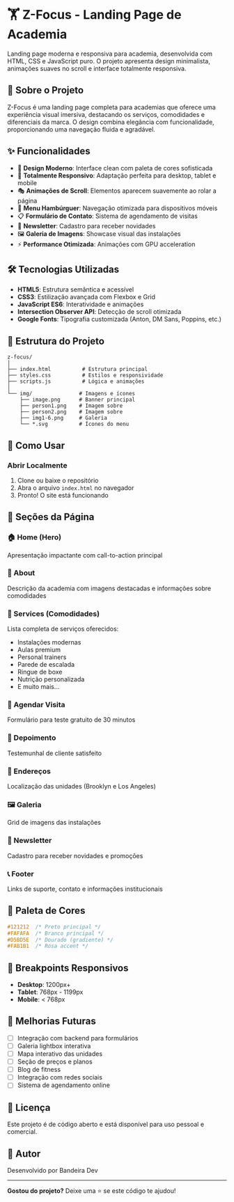 # 🏋️ Z-Focus - Landing Page de Academia

Landing page moderna e responsiva para academia, desenvolvida com HTML, CSS e JavaScript puro. O projeto apresenta design minimalista, animações suaves no scroll e interface totalmente responsiva.

## 🎯 Sobre o Projeto

Z-Focus é uma landing page completa para academias que oferece uma experiência visual imersiva, destacando os serviços, comodidades e diferenciais da marca. O design combina elegância com funcionalidade, proporcionando uma navegação fluida e agradável.

## ✨ Funcionalidades

- 🎨 **Design Moderno**: Interface clean com paleta de cores sofisticada
- 📱 **Totalmente Responsivo**: Adaptação perfeita para desktop, tablet e mobile
- 🎭 **Animações de Scroll**: Elementos aparecem suavemente ao rolar a página
- 🍔 **Menu Hambúrguer**: Navegação otimizada para dispositivos móveis
- 📋 **Formulário de Contato**: Sistema de agendamento de visitas
- 📰 **Newsletter**: Cadastro para receber novidades
- 🖼️ **Galeria de Imagens**: Showcase visual das instalações
- ⚡ **Performance Otimizada**: Animações com GPU acceleration

## 🛠️ Tecnologias Utilizadas

- **HTML5**: Estrutura semântica e acessível
- **CSS3**: Estilização avançada com Flexbox e Grid
- **JavaScript ES6**: Interatividade e animações
- **Intersection Observer API**: Detecção de scroll otimizada
- **Google Fonts**: Tipografia customizada (Anton, DM Sans, Poppins, etc.)

## 📂 Estrutura do Projeto

```
z-focus/
│
├── index.html          # Estrutura principal
├── styles.css          # Estilos e responsividade
├── scripts.js          # Lógica e animações
│
└── img/               # Imagens e ícones
    ├── image.png      # Banner principal
    ├── person1.png    # Imagem sobre
    ├── person2.png    # Imagem sobre
    ├── img1-6.png     # Galeria
    └── *.svg          # Ícones do menu
```

## 🚀 Como Usar

### Abrir Localmente

1. Clone ou baixe o repositório
2. Abra o arquivo `index.html` no navegador
3. Pronto! O site está funcionando


## 📱 Seções da Página

### 🏠 Home (Hero)
Apresentação impactante com call-to-action principal

### 📖 About
Descrição da academia com imagens destacadas e informações sobre comodidades

### 🎯 Services (Comodidades)
Lista completa de serviços oferecidos:
- Instalações modernas
- Aulas premium
- Personal trainers
- Parede de escalada
- Ringue de boxe
- Nutrição personalizada
- E muito mais...

### 📅 Agendar Visita
Formulário para teste gratuito de 30 minutos

### 💬 Depoimento
Testemunhal de cliente satisfeito

### 📍 Endereços
Localização das unidades (Brooklyn e Los Angeles)

### 🖼️ Galeria
Grid de imagens das instalações

### 📧 Newsletter
Cadastro para receber novidades e promoções

### 📞 Footer
Links de suporte, contato e informações institucionais

## 🎨 Paleta de Cores

```css
#121212  /* Preto principal */
#FAFAFA  /* Branco principal */
#D5BD5E  /* Dourado (gradiente) */
#FAB1B1  /* Rosa accent */
```

## 📐 Breakpoints Responsivos

- **Desktop**: 1200px+
- **Tablet**: 768px - 1199px
- **Mobile**: < 768px


## 🔄 Melhorias Futuras

- [ ] Integração com backend para formulários
- [ ] Galeria lightbox interativa
- [ ] Mapa interativo das unidades
- [ ] Seção de preços e planos
- [ ] Blog de fitness
- [ ] Integração com redes sociais
- [ ] Sistema de agendamento online

## 📄 Licença

Este projeto é de código aberto e está disponível para uso pessoal e comercial.

## 👤 Autor

Desenvolvido por Bandeira Dev

---

**Gostou do projeto?** Deixe uma ⭐ se este código te ajudou!